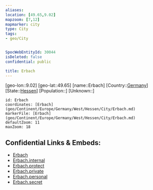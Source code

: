```yaml
---
aliases: 
location: [49.65,9.02]
mapzoom: [7,12] 
mapmarker: city 
type: City
tags:
- geo/City


SpocWebEntityId: 30044
isDeleted: false
confidential: public

title: Erbach
---
```

[geo-lon::9.02]
[geo-lat::49.65]
[name::Erbach]
[Country::[Germany](geo/Continent/Europe/Germany.md)]
[State::[Hessen](geo/Continent/Europe/Germany/West/Hessen.md)]
[Population::]
[Unknown::]


```leaflet
id: Erbach
coordinates: [Erbach](geo/Continent/Europe/Germany/West/Hessen/City/Erbach.md)
markerFile: [Erbach](geo/Continent/Europe/Germany/West/Hessen/City/Erbach.md)
defaultZoom: 11 
maxZoom: 18
```


## Confidential Links & Embeds: 
- [Erbach](../../../../../../../../_public/geo/Continent/Europe/Germany/West/Hessen/City/Erbach.md) 
- [Erbach.internal](../../../../../../../../_internal/geo/Continent/Europe/Germany/West/Hessen/City/Erbach.internal.md) 
- [Erbach.protect](../../../../../../../../_protect/geo/Continent/Europe/Germany/West/Hessen/City/Erbach.protect.md) 
- [Erbach.private](../../../../../../../../_private/geo/Continent/Europe/Germany/West/Hessen/City/Erbach.private.md) 
- [Erbach.personal](../../../../../../../../_personal/geo/Continent/Europe/Germany/West/Hessen/City/Erbach.personal.md) 
- [Erbach.secret](../../../../../../../../_secret/geo/Continent/Europe/Germany/West/Hessen/City/Erbach.secret.md) 
